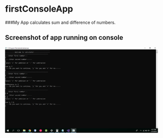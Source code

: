 # firstConsoleApp

###My App calculates sum and difference of numbers.


## Screenshot of app running on console
![Screenshot](https://github.com/GirishGuntuku/firstConsoleApp/blob/master/Screenshot%20(33).png)
